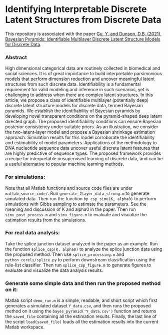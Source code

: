 # Identifying Interpretable Discrete Latent Structures from Discrete Data


This repository is associated with the paper [Gu, Y. and Dunson, D.B. (2021), Bayesian Pyramids: Identifiable Multilayer Discrete Latent Structure Models for Discrete Data](https://arxiv.org/abs/2101.10373).


### Abstract
High dimensional categorical data are routinely collected in biomedical and social sciences. It is of great importance to build interpretable parsimonious models that perform dimension reduction and uncover meaningful latent structures from such discrete data. Identifiability is a fundamental requirement for valid modeling and inference in such scenarios, yet is challenging to address when there are complex latent structures. In this article, we propose a class of identifiable multilayer (potentially deep) discrete latent structure models for discrete data, termed Bayesian pyramids. We establish the identifiability of Bayesian pyramids by developing novel transparent conditions on the pyramid-shaped deep latent directed graph. The proposed identifiability conditions can ensure Bayesian posterior consistency under suitable priors. As an illustration, we consider the two-latent-layer model and propose a Bayesian shrinkage estimation approach. Simulation results for this model corroborate the identifiability and estimability of model parameters. Applications of the methodology to DNA nucleotide sequence data uncover useful discrete latent features that are highly predictive of sequence types. The proposed framework provides a recipe for interpretable unsupervised learning of discrete data, and can be a useful alternative to popular machine learning methods.


### For simulations:
Note that all Matlab functions and source code files are under `matlab_source_code/`. Run `generate_2layer_data_strong.m` to generate simulated data. Then run the function `bp_csp_simu(K, alpha0)` to perform simulations with Gibbs sampling to estimate the parameters. See the meaning and discussion of K and alpha0 in the paper. Then run `simu_post_process.m` and `simu_figure.m` to evaluate and visualize the estimation results from the simulations.


### For real data analysis:
Take the splice junction dataset analyzed in the paper as an example. Run the function `splice_csp(K, alpha0)` to analyze the splice junction data using the proposed method. Then use `splice_processing.m` and `python_corels/splice.py` to perform downstream classification using the rule-list classifier. Then run `splice_csp_figure.m` to generate figures to evaluate and visualize the data analysis results.


### Generate some simple data and then run the proposed method on it:
Matlab script `demo_run.m` is a simple, readable, and short script which first generates a simulated dataset `Y_data.csv`, and then runs the proposed method on it using the `bayes_pyramid('Y_data.csv')` function and returns the `saved_file` containing all the estimation results. Finally, the last line of the script `load(saved_file)` loads all the estimation results into the current Matlab workspace.

